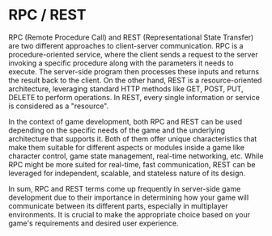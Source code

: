 # RPC / REST

RPC (Remote Procedure Call) and REST (Representational State Transfer) are two different approaches to client-server communication. RPC is a procedure-oriented service, where the client sends a request to the server invoking a specific procedure along with the parameters it needs to execute. The server-side program then processes these inputs and returns the result back to the client. On the other hand, REST is a resource-oriented architecture, leveraging standard HTTP methods like GET, POST, PUT, DELETE to perform operations. In REST, every single information or service is considered as a "resource".

In the context of game development, both RPC and REST can be used depending on the specific needs of the game and the underlying architecture that supports it. Both of them offer unique characteristics that make them suitable for different aspects or modules inside a game like character control, game state management, real-time networking, etc. While RPC might be more suited for real-time, fast communication, REST can be leveraged for independent, scalable, and stateless nature of its design. 

In sum, RPC and REST terms come up frequently in server-side game development due to their importance in determining how your game will communicate between its different parts, especially in multiplayer environments. It is crucial to make the appropriate choice based on your game's requirements and desired user experience.